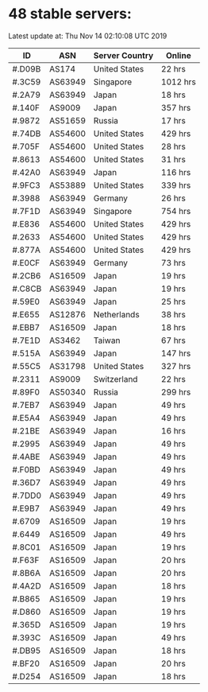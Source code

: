 # 48 stable servers:

Latest update at: Thu Nov 14 02:10:08 UTC 2019

| ID | ASN | Server Country | Online |
| -- | --- | -------------- | ------ |
| #.D09B | AS174 | United States | 22 hrs |
| #.3C59 | AS63949 | Singapore | 1012 hrs |
| #.2A79 | AS63949 | Japan | 18 hrs |
| #.140F | AS9009 | Japan | 357 hrs |
| #.9872 | AS51659 | Russia | 17 hrs |
| #.74DB | AS54600 | United States | 429 hrs |
| #.705F | AS54600 | United States | 28 hrs |
| #.8613 | AS54600 | United States | 31 hrs |
| #.42A0 | AS63949 | Japan | 116 hrs |
| #.9FC3 | AS53889 | United States | 339 hrs |
| #.3988 | AS63949 | Germany | 26 hrs |
| #.7F1D | AS63949 | Singapore | 754 hrs |
| #.E836 | AS54600 | United States | 429 hrs |
| #.2633 | AS54600 | United States | 429 hrs |
| #.877A | AS54600 | United States | 429 hrs |
| #.E0CF | AS63949 | Germany | 73 hrs |
| #.2CB6 | AS16509 | Japan | 19 hrs |
| #.C8CB | AS63949 | Japan | 19 hrs |
| #.59E0 | AS63949 | Japan | 25 hrs |
| #.E655 | AS12876 | Netherlands | 38 hrs |
| #.EBB7 | AS16509 | Japan | 18 hrs |
| #.7E1D | AS3462 | Taiwan | 67 hrs |
| #.515A | AS63949 | Japan | 147 hrs |
| #.55C5 | AS31798 | United States | 327 hrs |
| #.2311 | AS9009 | Switzerland | 22 hrs |
| #.89F0 | AS50340 | Russia | 299 hrs |
| #.7EB7 | AS63949 | Japan | 49 hrs |
| #.E5A4 | AS63949 | Japan | 49 hrs |
| #.21BE | AS63949 | Japan | 16 hrs |
| #.2995 | AS63949 | Japan | 49 hrs |
| #.4ABE | AS63949 | Japan | 49 hrs |
| #.F0BD | AS63949 | Japan | 49 hrs |
| #.36D7 | AS63949 | Japan | 49 hrs |
| #.7DD0 | AS63949 | Japan | 49 hrs |
| #.E9B7 | AS63949 | Japan | 49 hrs |
| #.6709 | AS16509 | Japan | 19 hrs |
| #.6449 | AS16509 | Japan | 49 hrs |
| #.8C01 | AS16509 | Japan | 19 hrs |
| #.F63F | AS16509 | Japan | 20 hrs |
| #.8B6A | AS16509 | Japan | 20 hrs |
| #.4A2D | AS16509 | Japan | 18 hrs |
| #.B865 | AS16509 | Japan | 19 hrs |
| #.D860 | AS16509 | Japan | 19 hrs |
| #.365D | AS16509 | Japan | 19 hrs |
| #.393C | AS16509 | Japan | 49 hrs |
| #.DB95 | AS16509 | Japan | 18 hrs |
| #.BF20 | AS16509 | Japan | 20 hrs |
| #.D254 | AS16509 | Japan | 18 hrs |

